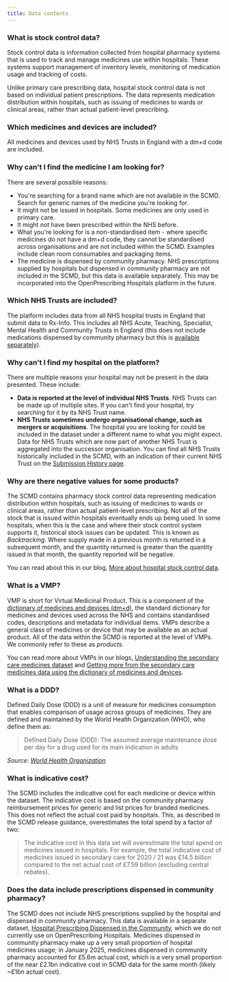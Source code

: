 ```yaml
---
title: Data contents
---
```


### What is stock control data?

Stock control data is information collected from hospital pharmacy systems that is used to track and manage medicines use within hospitals. These systems support management of inventory levels, monitoring of medication usage and tracking of costs. 

Unlike primary care prescribing data, hospital stock control data is not based on individual patient prescriptions. The data represents medication distribution within hospitals, such as issuing of medicines to wards or clinical areas, rather than actual patient-level prescribing. 

### Which medicines and devices are included?

All medicines and devices used by NHS Trusts in England with a dm+d code are included.

### Why can't I find the medicine I am looking for?

There are several possible reasons:

* You're searching for a brand name which are not available in the SCMD. Search for generic names of the medicine you're looking for.
* It might not be issued in hospitals. Some medicines are only used in primary care.
* It might not have been prescribed within the NHS before.
* What you're looking for is a non-standardised item - where specific medicines do not have a dm+d code, they cannot be standardised across organisations and are not included within the SCMD. Examples include clean room consumables and packaging items.
* The medicine is dispensed by community pharmacy. NHS prescriptions supplied by hospitals but dispensed in community pharmacy are not included in the SCMD, but this data is available separately. This may be incorporated into the OpenPrescribing Hospitals platform in the future.

### Which NHS Trusts are included?

The platform includes data from all NHS hospital trusts in England that submit data to Rx-Info. This includes all NHS Acute, Teaching, Specialist, Mental Health and Community Trusts in England (this does not include medications dispensed by community pharmacy but this is [available separately](https://opendata.nhsbsa.net/dataset/hospital-prescribing-dispensed-in-the-community)).

### Why can't I find my hospital on the platform?

There are multiple reasons your hospital may not be present in the data presented. These include:

* **Data is reported at the level of individual NHS Trusts**. NHS Trusts can be made up of multiple sites. If you can't find your hospital, try searching for it by its NHS Trust name.
* **NHS Trusts sometimes undergo organisational change, such as mergers or acquisitions**. The hospital you are looking for could be included in the dataset under a different name to what you might expect. Data for NHS Trusts which are now part of another NHS Trust is aggregated into the successor organisation. You can find all NHS Trusts historically included in the SCMD, with an indication of their current NHS Trust on the [Submission History page](https://hospitals.openprescribing.net/submission-history/).


### Why are there negative values for some products?

The SCMD contains pharmacy stock control data representing medication distribution within hospitals, such as issuing of medicines to wards or clinical areas, rather than actual patient-level prescribing. Not all of the stock that is issued within hospitals eventually ends up being used. In some hospitals, when this is the case and where their stock control system supports it, historical stock issues can be updated. This is known as _Backtracking_. Where supply made in a previous month is returned in a subsequent month, and the quantity returned is greater than the quantity issued in that month, the quantity reported will be negative.


You can read about this in our blog, [More about hospital stock control data](https://www.bennett.ox.ac.uk/blog/2025/02/more-about-hospital-stock-control-data/).

### What is a VMP?

VMP is short for Virtual Medicinal Product. This is a component of the [dictionary of medicines and devices (dm+d)](https://www.bennett.ox.ac.uk/blog/2019/08/what-is-the-dm-d-the-nhs-dictionary-of-medicines-and-devices/), the standard dictionary for medicines and devices used across the NHS and contains standardised codes, descriptions and metadata for individual items. VMPs describe a general class of medicines or device that may be available as an actual product. All of the data within the SCMD is reported at the level of VMPs. We commonly refer to these as _products_. 

You can read more about VMPs in our blogs, [Understanding the secondary care medicines dataset](https://www.bennett.ox.ac.uk/blog/2025/02/understanding-the-secondary-care-medicines-dataset/) and [Getting more from the secondary care medicines data using the dictionary of medicines and devices](https://www.bennett.ox.ac.uk/blog/2025/03/getting-more-from-the-secondary-care-medicines-data-using-the-dictionary-of-medicines-and-devices/).

### What is a DDD?

Defined Daily Dose (DDD) is a unit of measure for medicines consumption that enables comparison of usage across groups of medicines. They are defined and maintained by the World Health Organization (WHO), who define them as:

> Defined Daily Dose (DDD): The assumed average maintenance dose per day for a drug used for its main indication in adults

*Source: [World Health Organization](https://www.who.int/tools/atc-ddd-toolkit/about-ddd)*

### What is indicative cost?

The SCMD includes the indicative cost for each medicine or device within the dataset. The indicative cost is based on the community pharmacy reimbursement prices for generic and list prices for branded medicines. This does not reflect the actual cost paid by hospitals. This, as described in the SCMD release guidance, overestimates the total spend by a factor of two:

> The indicative cost in this data set will overestimate the total spend on medicines issued in hospitals. For example, the total indicative cost of medicines issued in secondary care for 2020 / 21 was £14.5 billion compared to the net actual cost of £7.59 billion (excluding central rebates).


### Does the data include prescriptions dispensed in community pharmacy?

The SCMD does not include NHS prescriptions supplied by the hospital and dispensed in community pharmacy. This data is available in a separate dataset, [Hospital Prescribing Dispensed in the Community](https://opendata.nhsbsa.net/dataset/hospital-prescribing-dispensed-in-the-community), which we do not currently use on OpenPrescribing Hospitals. Medicines dispensed in community pharmacy make up a very small proportion of hospital medicines usage; in January 2025, medicines dispensed in community pharmacy accounted for £5.6m actual cost, which is a very small proportion of the near £2.1bn indicative cost in SCMD data for the same month (likely ~£1bn actual cost). 
